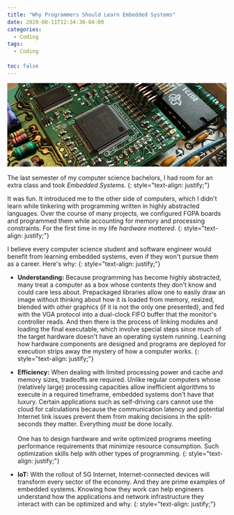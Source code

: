 ```yaml
---
title: "Why Programmers Should Learn Embedded Systems"
date: 2020-08-11T12:34:30-04:00
categories:
  - Coding
tags:
  - Coding

toc: false
---
```


<img src="/assets/images/post_images/08-11-2020/fpga.jpg">

The last semester of my computer science bachelors, I had room for an extra class and took _Embedded Systems._ 
{: style="text-align: justify;"} 

It was fun. It introduced me to the other side of computers, which I didn't learn while tinkering with programming written in highly abstracted languages. Over the course of many projects, we configured FGPA boards and programmed them while accounting for memory and processing constraints. For the first time in my life _hardware mattered_.
{: style="text-align: justify;"}

I believe every computer science student and software engineer would benefit from learning embedded systems, even if they won't pursue them as a career. Here's why:
 {: style="text-align: justify;"}

- **Understanding:** Because programming has become highly abstracted, many treat a computer as a box whose contents they don't know and could care less about. Prepackaged libraries allow one to easily draw an image without thinking about how it is loaded from memory, resized, blended with other graphics (if it is not the only one presented), and fed with the VGA protocol into a dual-clock FIFO buffer that the monitor's controller reads. And then there is the process of linking modules and loading the final executable, which involve special steps since much of the target hardware doesn't have an operating system running. Learning how hardware components are designed and programs are deployed for execution strips away the mystery of how a computer works.
{: style="text-align: justify;"}

- **Efficiency:** When dealing with limited processing power and cache and memory sizes, tradeoffs are required. Unlike regular computers whose (relatively large) processing capacities allow inefficient algorithms to execute in a required timeframe, embedded systems don't have that luxury. Certain applications such as self-driving cars cannot use the cloud for calculations because the communication latency and potential Internet link issues prevent them from making decisions in the split-seconds they matter. Everything _must_ be done locally.<br/><br/>One has to design hardware and write optimized programs meeting performance requirements that minimize resource consumption. Such optimization skills help with other types of programming.
{: style="text-align: justify;"}

- **IoT:** With the rollout of 5G Internet, Internet-connected devices will transform every sector of the economy. And they are prime examples of embedded systems. Knowing how they work can help engineers understand how the applications and network infrastructure they interact with can be optimized and why. 
{: style="text-align: justify;"}






 
